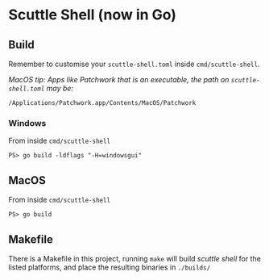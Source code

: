 # Scuttle Shell (now in Go)

## Build

Remember to customise your `scuttle-shell.toml` inside `cmd/scuttle-shell`.

_MacOS tip: Apps like Patchwork that is an executable, the path on `scuttle-shell.toml` may be:_

`/Applications/Patchwork.app/Contents/MacOS/Patchwork`

### Windows

From inside `cmd/scuttle-shell`

```
PS> go build -ldflags "-H=windowsgui"
```

## MacOS

From inside `cmd/scuttle-shell`

```
PS> go build
```

## Makefile

There is a Makefile in this project, running `make` will build _scuttle shell_ for the listed platforms, and place the resulting binaries in `./builds/`
